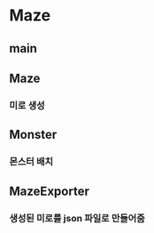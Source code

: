 # Maze
## main
### 
## Maze
### 미로 생성
## Monster
### 몬스터 배치
## MazeExporter
### 생성된 미로를 json 파일로 만들어줌
